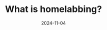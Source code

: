 ---
title: "What is homelabbing?"
date: 2024-11-04
modify_date: 2024-11-04
redirect_to:
  - /2024/11/04/meeting
---